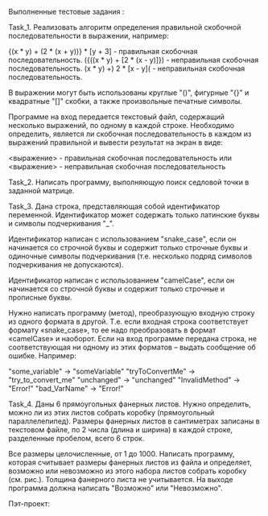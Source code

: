 Выполненные тестовые задания :

Task_1. Реализовать алгоритм определения правильной скобочной последовательности в выражении,
например:

{(x * y) + (2 * (x + y))} * [y + 3] - правильная скобочная последовательность.
({((x * y) + [2 * (x - y)]}) - неправильная скобочная последовательность.
(x * y) +) 2 * [x - y]( - неправильная скобочная последовательность.

В выражении могут быть использованы круглые "()", фигурные "{}" и квадратные "[]" скобки, а также
произвольные печатные символы.

Программе на вход передается текстовый файл, содержащий несколько выражений, по одному в
каждой строке. Необходимо определить, является ли скобочная последовательность в каждом из выражений правильной и вывести результат на экран в виде:

<выражение> - правильная скобочная последовательность
или
<выражение> - неправильная скобочная последовательность

Task_2. Написать программу, выполняющую поиск седловой точки в заданной матрице.

Task_3. Дана строка, представляющая собой идентификатор переменной. Идентификатор может содержать
только латинские буквы и символы подчеркивания "_".

Идентификатор написан с использованием "snake_case", если он начинается со строчной буквы
и содержит только строчные буквы и одиночные символы подчеркивания (т.е. несколько подряд символов подчеркивания не допускаются).

Идентификатор написан с использованием "camelCase", если он начинается со строчной буквы и содержит только строчные и прописные буквы.

Нужно написать программу (метод), преобразующую входную строку из одного формата в другой. Т.е. если входная строка соответствует формату «snake_case», 
то ее надо преобразовать в формат «camelCase» и наоборот. 
Если на вход программе передана строка, не соответствующая ни одному из этих форматов – выдать сообщение об ошибке. Например:

"some_variable" -> "someVariable"
"tryToConvertMe" -> "try_to_convert_me"
"unchanged" -> "unchanged"
"InvalidMethod" -> "Error!"
"bad_VarName" -> "Error!"

Task_4. Даны 6 прямоугольных фанерных листов. Нужно определить, можно ли из этих листов собрать коробку (прямоугольный параллелепипед). 
Размеры фанерных листов в сантиметрах записаны в текстовом файле, по 2 числа (длина и ширина) в каждой строке, разделенные пробелом, всего 6 строк.

Все размеры целочисленные, от 1 до 1000. Написать
программу, которая считывает размеры фанерных листов
из файла и определяет, возможно или невозможно из
этого набора листов собрать коробку (см. рис.). Толщина
фанерного листа не учитывается. На выходе программа
должна написать "Возможно" или "Невозможно".

Пэт-проект:
